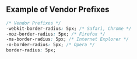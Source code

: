 ## Example of Vendor Prefixes

```css
/* Vendor Prefixes */
-webkit-border-radius: 5px; /* Safari, Chrome */
-moz-border-radius: 5px; /* Firefox */
-ms-border-radius: 5px; /* Internet Explorer */
-o-border-radius: 5px; /* Opera */
border-radius: 5px;
```
